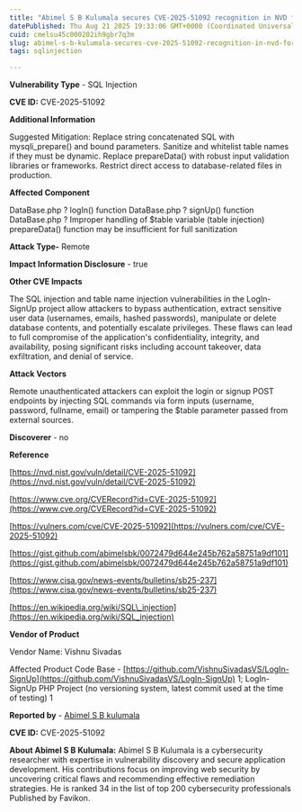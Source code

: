 ```yaml
---
title: "Abimel S B Kulumala secures CVE-2025-51092 recognition in NVD for uncovering critical SQL Injection vulnerability"
datePublished: Thu Aug 21 2025 19:33:06 GMT+0000 (Coordinated Universal Time)
cuid: cmelsu45c000202ih9gbr7q3m
slug: abimel-s-b-kulumala-secures-cve-2025-51092-recognition-in-nvd-for-uncovering-critical-sql-injection-vulnerability
tags: sqlinjection

---
```


**Vulnerability Type** - SQL Injection

**CVE ID:** CVE-2025-51092

**Additional Information**

Suggested Mitigation: Replace string concatenated SQL with mysqli\_prepare() and bound parameters. Sanitize and whitelist table names if they must be dynamic. Replace prepareData() with robust input validation libraries or frameworks. Restrict direct access to database-related files in production.

**Affected Component**

DataBase.php ? logIn() function DataBase.php ? signUp() function DataBase.php ? Improper handling of $table variable (table injection) prepareData() function may be insufficient for full sanitization

**Attack Type-** Remote

**Impact Information Disclosure** - true

**Other CVE Impacts**

The SQL injection and table name injection vulnerabilities in the LogIn-SignUp project allow attackers to bypass authentication, extract sensitive user data (usernames, emails, hashed passwords), manipulate or delete database contents, and potentially escalate privileges. These flaws can lead to full compromise of the application's confidentiality, integrity, and availability, posing significant risks including account takeover, data exfiltration, and denial of service.

**Attack Vectors**

Remote unauthenticated attackers can exploit the login or signup POST endpoints by injecting SQL commands via form inputs (username, password, fullname, email) or tampering the $table parameter passed from external sources.

**Discoverer** - no

**Reference**

[https://nvd.nist.gov/vuln/detail/CVE-2025-51092](https://nvd.nist.gov/vuln/detail/CVE-2025-51092)

[https://www.cve.org/CVERecord?id=CVE-2025-51092](https://www.cve.org/CVERecord?id=CVE-2025-51092)

[https://vulners.com/cve/CVE-2025-51092](https://vulners.com/cve/CVE-2025-51092)

[https://gist.github.com/abimelsbk/0072479d644e245b762a58751a9df101](https://gist.github.com/abimelsbk/0072479d644e245b762a58751a9df101)

[https://www.cisa.gov/news-events/bulletins/sb25-237](https://www.cisa.gov/news-events/bulletins/sb25-237)

[https://en.wikipedia.org/wiki/SQL\_injection](https://en.wikipedia.org/wiki/SQL_injection)

**Vendor of Product**

Vendor Name: Vishnu Sivadas

Affected Product Code Base - [https://github.com/VishnuSivadasVS/LogIn-SignUp](https://github.com/VishnuSivadasVS/LogIn-SignUp) 1; LogIn-SignUp PHP Project (no versioning system, latest commit used at the time of testing) 1

**Reported by** - [Abimel S B kulumala](https://www.linkedin.com/in/abimelsbk/)

**CVE ID:** CVE-2025-51092

**About Abimel S B Kulumala:** Abimel S B Kulumala is a cybersecurity researcher with expertise in vulnerability discovery and secure application development. His contributions focus on improving web security by uncovering critical flaws and recommending effective remediation strategies. He is ranked 34 in the list of top 200 cybersecurity professionals Published by Favikon.